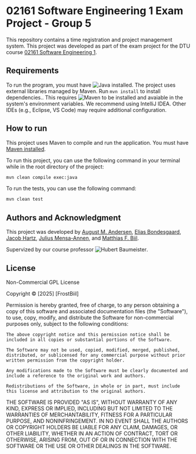 # 02161 Software Engineering 1 Exam Project - Group 5

This repository contains a time registration and project management system. This project was developed as part of the exam project for the DTU course [02161 Software Engineering 1](https://kurser.dtu.dk/course/2025-2026/02161).

## Requirements

To run the program, you must have ![Java](https://www.java.com/en/download/windows_manual.jsp) installed.
The project uses external libraries managed by Maven. Run `mvn install`  to install dependencies.. This requires ![Maven](https://maven.apache.org/download.cgi) to be installed and avaiable in the system's environment variables. 
We recommend using IntelliJ IDEA. Other IDEs (e.g., Eclipse, VS Code) may require additional configuration.

## How to run
This project uses Maven to compile and run the application. You must have [Maven installed](https://maven.apache.org/download.cgi).

To run this project, you can use the following command in your terminal while in the root directory of the project:

```bash
mvn clean compile exec:java
```

To run the tests, you can use the following command:

```bash
mvn clean test
```



## Authors and Acknowledgment

This project was developed by [August M. Andersen](https://gitlab.gbar.dtu.dk/s241541), [Elias Bondesgaard](https://gitlab.gbar.dtu.dk/s241121), [Jacob Hartz](https://gitlab.gbar.dtu.dk/s246077), [Julius Mensa-Annen](https://gitlab.gbar.dtu.dk/s245723), and [Matthias F. Biil](https://gitlab.gbar.dtu.dk/s245759).

Supervized by our course professor ![Hubert Baumeister](https://www.dtu.dk/Person/cwis?id=34435&type=person&lg=showcommon&entity=profile).

## License
Non-Commercial GPL License

Copyright © [2025] [FrostBiil]

Permission is hereby granted, free of charge, to any person obtaining a copy of this software and associated documentation files (the "Software"), to use, copy, modify, and distribute the Software for non-commercial purposes only, subject to the following conditions:

    The above copyright notice and this permission notice shall be included in all copies or substantial portions of the Software.

    The Software may not be used, copied, modified, merged, published, distributed, or sublicensed for any commercial purpose without prior written permission from the copyright holder.

    Any modifications made to the Software must be clearly documented and include a reference to the original work and authors.

    Redistributions of the Software, in whole or in part, must include this license and attribution to the original authors.

THE SOFTWARE IS PROVIDED "AS IS", WITHOUT WARRANTY OF ANY KIND, EXPRESS OR IMPLIED, INCLUDING BUT NOT LIMITED TO THE WARRANTIES OF MERCHANTABILITY, FITNESS FOR A PARTICULAR PURPOSE, AND NONINFRINGEMENT. IN NO EVENT SHALL THE AUTHORS OR COPYRIGHT HOLDERS BE LIABLE FOR ANY CLAIM, DAMAGES, OR OTHER LIABILITY, WHETHER IN AN ACTION OF CONTRACT, TORT OR OTHERWISE, ARISING FROM, OUT OF OR IN CONNECTION WITH THE SOFTWARE OR THE USE OR OTHER DEALINGS IN THE SOFTWARE.

